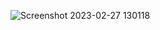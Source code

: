![Screenshot 2023-02-27 130118](https://user-images.githubusercontent.com/114476972/221534291-54662956-c09a-4e60-863e-53f8cc305b2e.jpg)

